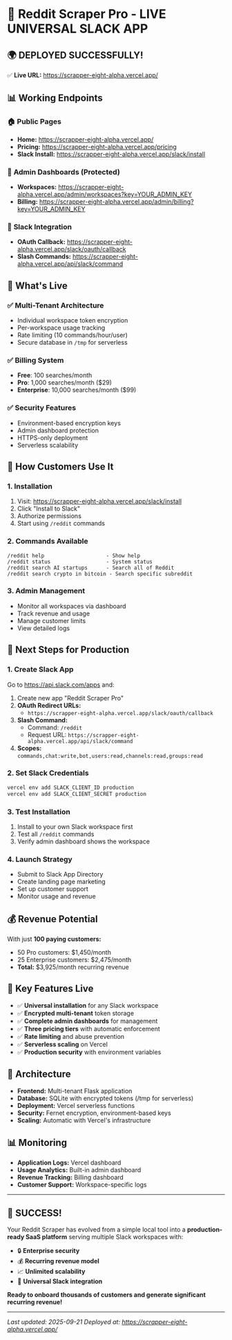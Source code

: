 # 🎉 Reddit Scraper Pro - LIVE UNIVERSAL SLACK APP

## 🌍 **DEPLOYED SUCCESSFULLY!**

✅ **Live URL:** https://scrapper-eight-alpha.vercel.app/

## 📊 **Working Endpoints**

### 🏠 **Public Pages**
- **Home:** https://scrapper-eight-alpha.vercel.app/
- **Pricing:** https://scrapper-eight-alpha.vercel.app/pricing
- **Slack Install:** https://scrapper-eight-alpha.vercel.app/slack/install

### 🔧 **Admin Dashboards** (Protected)
- **Workspaces:** https://scrapper-eight-alpha.vercel.app/admin/workspaces?key=YOUR_ADMIN_KEY
- **Billing:** https://scrapper-eight-alpha.vercel.app/admin/billing?key=YOUR_ADMIN_KEY

### 🤖 **Slack Integration**
- **OAuth Callback:** https://scrapper-eight-alpha.vercel.app/slack/oauth/callback
- **Slash Commands:** https://scrapper-eight-alpha.vercel.app/api/slack/command

## 🚀 **What's Live**

### ✅ **Multi-Tenant Architecture**
- Individual workspace token encryption
- Per-workspace usage tracking
- Rate limiting (10 commands/hour/user)
- Secure database in `/tmp` for serverless

### ✅ **Billing System**
- **Free**: 100 searches/month
- **Pro**: 1,000 searches/month ($29)
- **Enterprise**: 10,000 searches/month ($99)

### ✅ **Security Features**
- Environment-based encryption keys
- Admin dashboard protection
- HTTPS-only deployment
- Serverless scalability

## 📱 **How Customers Use It**

### 1. **Installation**
1. Visit: https://scrapper-eight-alpha.vercel.app/slack/install
2. Click "Install to Slack"
3. Authorize permissions
4. Start using `/reddit` commands

### 2. **Commands Available**
```
/reddit help                    - Show help
/reddit status                  - System status
/reddit search AI startups      - Search all of Reddit
/reddit search crypto in bitcoin - Search specific subreddit
```

### 3. **Admin Management**
- Monitor all workspaces via dashboard
- Track revenue and usage
- Manage customer limits
- View detailed logs

## 🔐 **Next Steps for Production**

### 1. **Create Slack App**
Go to https://api.slack.com/apps and:
1. Create new app "Reddit Scraper Pro"
2. **OAuth Redirect URLs:**
   - `https://scrapper-eight-alpha.vercel.app/slack/oauth/callback`
3. **Slash Command:**
   - Command: `/reddit`
   - Request URL: `https://scrapper-eight-alpha.vercel.app/api/slack/command`
4. **Scopes:** `commands,chat:write,bot,users:read,channels:read,groups:read`

### 2. **Set Slack Credentials**
```bash
vercel env add SLACK_CLIENT_ID production
vercel env add SLACK_CLIENT_SECRET production
```

### 3. **Test Installation**
1. Install to your own Slack workspace first
2. Test all `/reddit` commands
3. Verify admin dashboard shows the workspace

### 4. **Launch Strategy**
- Submit to Slack App Directory
- Create landing page marketing
- Set up customer support
- Monitor usage and revenue

## 💰 **Revenue Potential**

With just **100 paying customers:**
- 50 Pro customers: $1,450/month
- 25 Enterprise customers: $2,475/month
- **Total:** $3,925/month recurring revenue

## 🎯 **Key Features Live**

- ✅ **Universal installation** for any Slack workspace
- ✅ **Encrypted multi-tenant** token storage
- ✅ **Complete admin dashboards** for management
- ✅ **Three pricing tiers** with automatic enforcement
- ✅ **Rate limiting** and abuse prevention
- ✅ **Serverless scaling** on Vercel
- ✅ **Production security** with environment variables

## 🔧 **Architecture**

- **Frontend:** Multi-tenant Flask application
- **Database:** SQLite with encrypted tokens (/tmp for serverless)
- **Deployment:** Vercel serverless functions
- **Security:** Fernet encryption, environment-based keys
- **Scaling:** Automatic with Vercel's infrastructure

## 📊 **Monitoring**

- **Application Logs:** Vercel dashboard
- **Usage Analytics:** Built-in admin dashboard
- **Revenue Tracking:** Billing dashboard
- **Customer Support:** Workspace-specific logs

---

## 🎉 **SUCCESS!**

Your Reddit Scraper has evolved from a simple local tool into a **production-ready SaaS platform** serving multiple Slack workspaces with:

- 🔒 **Enterprise security**
- 💰 **Recurring revenue model** 
- 📈 **Unlimited scalability**
- 🤖 **Universal Slack integration**

**Ready to onboard thousands of customers and generate significant recurring revenue!**

---

*Last updated: 2025-09-21*
*Deployed at: https://scrapper-eight-alpha.vercel.app/*